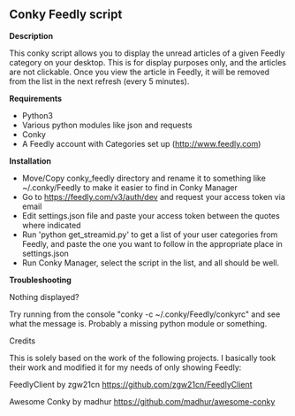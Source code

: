 ## Conky Feedly script

**Description**

This conky script allows you to display the unread articles of a given Feedly category on your desktop.  This is for display purposes only, and the articles are not clickable.  Once you view the article in Feedly, it will be removed from the list in the next refresh (every 5 minutes).

**Requirements**

- Python3
- Various python modules like json and requests
- Conky
- A Feedly account with Categories set up (http://www.feedly.com)

**Installation**

- Move/Copy conky_feedly directory and rename it to something like ~/.conky/Feedly to make it easier to find in Conky Manager
- Go to https://feedly.com/v3/auth/dev and request your access token via email
- Edit settings.json file and paste your access token between the quotes where indicated
- Run 'python get_streamid.py' to get a list of your user categories from Feedly, and paste the one you want to follow in the appropriate place in settings.json
- Run Conky Manager, select the script in the list, and all should be well.


**Troubleshooting**

Nothing displayed?  

Try running from the console "conky -c ~/.conky/Feedly/conkyrc" and see what the message is.  Probably a missing python module or something.

Credits

This is solely based on the work of the following projects.  I basically took their work and modified it for my needs of only showing Feedly:

FeedlyClient by zgw21cn https://github.com/zgw21cn/FeedlyClient

Awesome Conky by madhur https://github.com/madhur/awesome-conky
